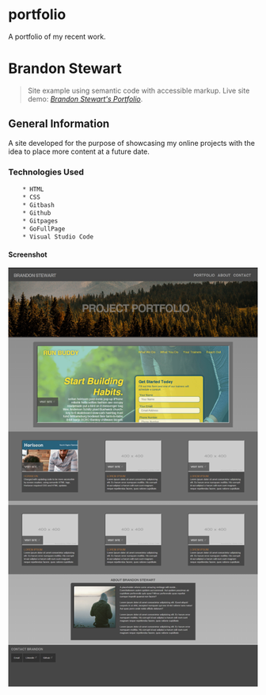 # portfolio
A portfolio of my recent work.


# Brandon Stewart
> Site example using semantic code with accessible markup.
> Live site demo: [_Brandon Stewart's Portfolio_](https://brandon-stewart-rgb.github.io/portfolio/). 

## General Information

A site developed for the purpose of showcasing my online projects with the idea to place more content at a future date.

### Technologies Used


        * HTML
        * CSS
        * Gitbash
        * Github
        * Gitpages
        * GoFullPage
        * Visual Studio Code 

        



#### Screenshot
![Example screenshot](assets/images/screenshot.png) 

